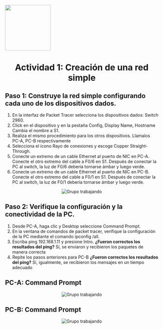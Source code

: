 <p align="left">
  <img src="https://semanadelcannabis.cayetano.edu.pe/assets/img/logo-upch.png" width="150">
  <h1 align="center">Actividad 1: Creación de una red simple</h1>
</p>

## Paso 1: Construye la red simple configurando cada uno de los dispositivos dados.
1. En la interfaz de Packet Tracer selecciona los dispositivos dados: Switch 2960.<br>
2. Click en el dispositivo y en la pestaña Config, Display Name, Hostname Cambia el nombre a S1.<br>
3. Realiza el mismo procedimiento para los otros dispositivos. Llamalos PC-A, PC-B respectivamente<br>
4. Selecciona el ícono Rayo de conexiones y escoge Copper Straight-Through.<br>
5. Conecte un extremo de un cable Ethernet al puerto de NIC en PC-A. Conecte el otro extremo del cable a F0/6 en S1. Después de conectar la PC al switch, la luz de F0/6 debería tornarse ámbar y luego verde.<br>
6. Conecte un extremo de un cable Ethernet al puerto de NIC en PC-B. Conecte el otro extremo del cable a F0/1 en S1. Después de conectar la PC al switch, la luz de F0/1 debería tornarse ámbar y luego verde.<br>
<p align= "center">
  <img src="https://github.com/EdwinJaraOFC/CDRGrupo5/assets/150296803/bb6b0c33-0db4-4149-afbb-e82ca78e8524" alt="Grupo trabajando" />
</p>


## Paso 2: Verifique la configuración y la conectividad de la PC.
1. Desde PC-A, haga clic y Desktop seleccione Command Prompt.<br>
2. En la ventana de comandos de packet tracer, verifique la configuración de la PC mediante el comando ipconfig /all.<br>
3. Escriba ping 192.168.1.11 y presione Intro. **¿Fueron correctos los resultados del ping?** Sí, se enviaron y recibieron los paquetes de manera correcta<br>
4. Repite los pasos anteriores para PC-B **¿Fueron correctos los resultados del ping?** Sí, igualmente, se recibieron los mensajes en un tiempo adecuado <br>

## PC-A: Command Prompt
<p align= "center">
  <img src="https://github.com/EdwinJaraOFC/CDRGrupo5/assets/150296803/a03215fa-77fb-4156-a139-a908e42998b0" alt="Grupo trabajando" />
</p>


## PC-B: Command Prompt
<p align= "center">
  <img src="https://github.com/EdwinJaraOFC/CDRGrupo5/assets/150296803/75730581-42d7-4f7f-a8c2-3ef5f4f5ca2d" alt="Grupo trabajando" />
</p>
